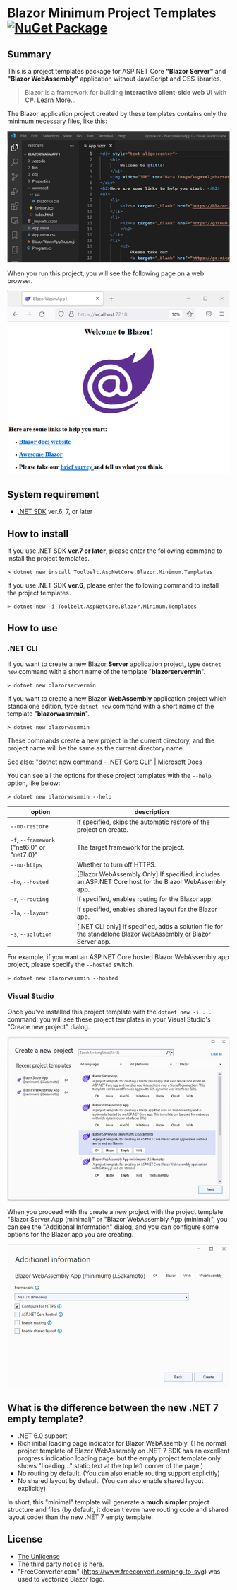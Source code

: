 # Blazor Minimum Project Templates [![NuGet Package](https://img.shields.io/nuget/v/Toolbelt.AspNetCore.Blazor.Minimum.Templates.svg)](https://www.nuget.org/packages/Toolbelt.AspNetCore.Blazor.Minimum.Templates/)

## Summary

This is a project templates package for ASP.NET Core **"Blazor Server"** and **"Blazor WebAssembly"** application without JavaScript and CSS libraries.

> Blazor is a framework for building **interactive client-side web UI** with **C#**. [Learn More...](https://blazor.net/)

The Blazor application project created by these templates contains only the minimum necessary files, like this:

![fig.1](https://raw.githubusercontent.com/jsakamoto/BlazorMinimumTemplates/master/.assets/rev.2/fig-001.png)

When you run this project, you will see the following page on a web browser.

![fig.2](https://raw.githubusercontent.com/jsakamoto/BlazorMinimumTemplates/master/.assets/rev.2/fig-002.png)

## System requirement

- [.NET SDK](https://dotnet.microsoft.com/download/dotnet/) ver.6, 7, or later

## How to install

If you use .NET SDK **ver.7 or later**, please enter the following command to install the project templates.

```shell
> dotnet new install Toolbelt.AspNetCore.Blazor.Minimum.Templates
```

If you use .NET SDK **ver.6**, please enter the following command to install the project templates.

```shell
> dotnet new -i Toolbelt.AspNetCore.Blazor.Minimum.Templates
```

## How to use

### .NET CLI

If you want to create a new Blazor **Server** application project, type `dotnet new` command with a short name of the template "**blazorservermin**".

```shell
> dotnet new blazorservermin
```

If you want to create a new Blazor **WebAssembly** application project which standalone edition, type `dotnet new` command with a short name of the template "**blazorwasmmin**".

```shell
> dotnet new blazorwasmmin
```

These commands create a new project in the current directory, and the project name will be the same as the current directory name.

See also: ["dotnet new command - .NET Core CLI" | Microsoft Docs](https://docs.microsoft.com/dotnet/core/tools/dotnet-new)

You can see all the options for these project templates with the `--help` option, like below:

```shell
> dotnet new blazorwasmmin --help
```

option | description
-------|-----------------
`--no-restore`    | If specified, skips the automatic restore of the project on create.
`-f`, `--framework` {"net6.0" or "net7.0}"|  The target framework for the project.
`--no-https`      | Whether to turn off HTTPS.
`-ho`, `--hosted` | [Blazor WebAssembly Only] If specified, includes an ASP.NET Core host for the Blazor WebAssembly app.
`-r`, `--routing` | If specified, enables routing for the Blazor app.
`-la`, `--layout` | If specified, enables shared layout for the Blazor app.
`-s`, `--solution` | [.NET CLI only] If specified, adds a solution file for the standalone Blazor WebAssembly or Blazor Server app.

For example, if you want an ASP.NET Core hosted Blazor WebAssembly app project, please specify the `--hosted` switch.

```shell
> dotnet new blazorwasmmin --hosted
```

### Visual Studio

Once you've installed this project template with the `dotnet new -i ...` command, you will see these project templates in your Visual Studio's "Create new project" dialog.

![fig.3](https://raw.githubusercontent.com/jsakamoto/BlazorMinimumTemplates/master/.assets/rev.3/fig-003.png)

When you proceed with the create a new project with the project template "Blazor Server App (minimal)" or "Blazor WebAssembly App (minimal)", you can see the "Additional Information" dialog, and you can configure some options for the Blazor app you are creating.

![fig.4](https://raw.githubusercontent.com/jsakamoto/BlazorMinimumTemplates/master/.assets/rev.3/fig-004.png)

## What is the difference between the new .NET 7 empty template?

- .NET 6.0 support
- Rich initial loading page indicator for Blazor WebAssembly. (The normal project template of Blazor WebAssembly on .NET 7 SDK has an excellent progress indication loading page. but the empty project template only shows "Loading..." static text at the top left corner of the page.)
- No routing by default. (You can also enable routing support explicitly)
- No shared layout by default. (You can also enable shared layout explicitly)

In short, this "minimal" template will generate a **much simpler** project structure and files (by default, it doesn't even have routing code and shared layout code) than the new .NET 7 empty template.

## License

- [The Unlicense](https://github.com/jsakamoto/BlazorMinimumTemplates/blob/master/LICENSE)
- The third party notice is [here.](https://github.com/jsakamoto/BlazorMinimumTemplates/blob/master/THIRD-PARTY-NOTICES.txt)
- "FreeConverter.com" (https://www.freeconvert.com/png-to-svg) was used to vectorize Blazor logo.
